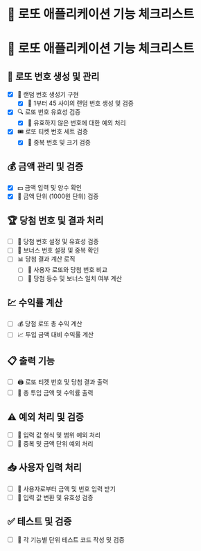 # 📝 로또 애플리케이션 기능 체크리스트

# 🎯 로또 애플리케이션 기능 체크리스트

## 🎲 로또 번호 생성 및 관리
- [x] 🔄 랜덤 번호 생성기 구현
  - [x] 🔢 1부터 45 사이의 랜덤 번호 생성 및 검증
- [x] 🔍 로또 번호 유효성 검증
  - [x] 🚫 유효하지 않은 번호에 대한 예외 처리
- [x] 🎟️ 로또 티켓 번호 세트 검증
  - [x] 🚫 중복 번호 및 크기 검증

## 💰 금액 관리 및 검증
- [x] 💵 금액 입력 및 양수 확인
- [x] 🧾 금액 단위 (1000원 단위) 검증

## 🏆 당첨 번호 및 결과 처리
- [ ] 🥇 당첨 번호 설정 및 유효성 검증
- [ ] 🎯 보너스 번호 설정 및 중복 확인
- [ ] 📊 당첨 결과 계산 로직
  - [ ] 🧮 사용자 로또와 당첨 번호 비교
  - [ ] 🏅 당첨 등수 및 보너스 일치 여부 계산

## 💹 수익률 계산
- [ ] 💰 당첨 로또 총 수익 계산
- [ ] 📈 투입 금액 대비 수익률 계산

## 📋 출력 기능
- [ ] 🖨️ 로또 티켓 번호 및 당첨 결과 출력
- [ ] 💼 총 투입 금액 및 수익률 출력

## ⚠️ 예외 처리 및 검증
- [ ] 🚨 입력 값 형식 및 범위 예외 처리
- [ ] 🛑 중복 및 금액 단위 예외 처리

## 📥 사용자 입력 처리
- [ ] 💬 사용자로부터 금액 및 번호 입력 받기
- [ ] 📝 입력 값 변환 및 유효성 검증

## ✅ 테스트 및 검증
- [ ] 🧪 각 기능별 단위 테스트 코드 작성 및 검증


